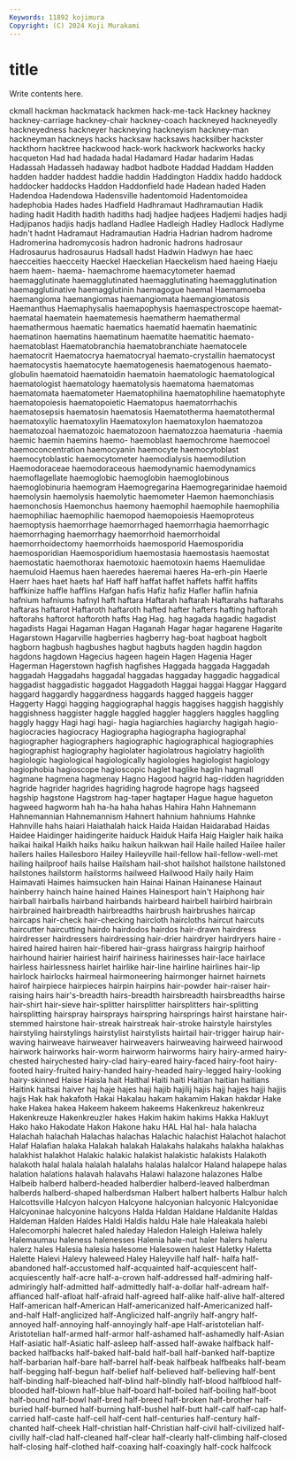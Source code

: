 ```yaml
---
Keywords: 11892 kojimura
Copyright: (C) 2024 Koji Murakami
---
```


# title

Write contents here.



ckmall hackman hackmatack hackmen hack-me-tack Hackney hackney hackney-carriage hackney-chair hackney-coach
hackneyed hackneyedly hackneyedness hackneyer hackneying hackneyism hackney-man hackneyman hackneys hacks
hacksaw hacksaws hacksilber hackster hackthorn hacktree hackwood hack-work hackwork hackworks
hacky hacqueton Had had hadada hadal Hadamard Hadar hadarim Hadas
Hadassah Hadasseh hadaway hadbot hadbote Haddad Haddam Hadden hadden hadder
haddest haddie haddin Haddington Haddix haddo haddock haddocker haddocks Haddon
Haddonfield hade Hadean haded Haden Hadendoa Hadendowa Hadensville hadentomoid Hadentomoidea
hadephobia Hades hades Hadfield Hadhramaut Hadhramautian Hadik hading hadit Hadith
hadith hadiths hadj hadjee hadjees Hadjemi hadjes hadji Hadjipanos hadjis
hadjs hadland Hadlee Hadleigh Hadley Hadlock Hadlyme hadn't hadnt Hadramaut
Hadramautian Hadria Hadrian hadrom hadrome Hadromerina hadromycosis hadron hadronic hadrons
hadrosaur Hadrosaurus hadrosaurus Hadsall hadst Hadwin Hadwyn hae haec haecceities
haecceity Haeckel Haeckelian Haeckelism haed haeing Haeju haem haem- haema-
haemachrome haemacytometer haemad haemagglutinate haemagglutinated haemagglutinating haemagglutination haemagglutinative haemagglutinin haemagogue
haemal Haemamoeba haemangioma haemangiomas haemangiomata haemangiomatosis Haemanthus Haemaphysalis haemapophysis haemaspectroscope
haemat- haematal haematein haematemesis haematherm haemathermal haemathermous haematic haematics haematid
haematin haematinic haematinon haematins haematinum haematite haematitic haemato- haematoblast Haematobranchia
haematobranchiate haematocele haematocrit Haematocrya haematocryal haemato-crystallin haematocyst haematocystis haematocyte haematogenesis
haematogenous haemato-globulin haematoid haematoidin haematoin haematologic haematological haematologist haematology haematolysis
haematoma haematomas haematomata haematometer Haematophilina haematophiline haematophyte haematopoiesis haematopoietic Haematopus
haematorrhachis haematosepsis haematosin haematosis Haematotherma haematothermal haematoxylic haematoxylin Haematoxylon haematoxylon
haematozoa haematozoal haematozoic haematozoon haematozzoa haematuria -haemia haemic haemin haemins
haemo- haemoblast haemochrome haemocoel haemoconcentration haemocyanin haemocyte haemocytoblast haemocytoblastic haemocytometer
haemodialysis haemodilution Haemodoraceae haemodoraceous haemodynamic haemodynamics haemoflagellate haemoglobic haemoglobin haemoglobinous
haemoglobinuria haemogram Haemogregarina Haemogregarinidae haemoid haemolysin haemolysis haemolytic haemometer Haemon
haemonchiasis haemonchosis Haemonchus haemony haemophil haemophile haemophilia haemophiliac haemophilic haemopod
haemopoiesis Haemoproteus haemoptysis haemorrhage haemorrhaged haemorrhagia haemorrhagic haemorrhaging haemorrhagy haemorrhoid
haemorrhoidal haemorrhoidectomy haemorrhoids haemosporid Haemosporidia haemosporidian Haemosporidium haemostasia haemostasis haemostat
haemostatic haemothorax haemotoxic haemotoxin haems Haemulidae haemuloid Haemus haen haeredes
haeremai haeres Ha-erh-pin Haerle Haerr haes haet haets haf Haff
haff haffat haffet haffets haffit haffits haffkinize haffle hafflins Hafgan
hafis Hafiz hafiz Hafler haflin hafnia hafnium hafniums hafnyl haft
haftara Haftarah haftarah Haftarahs haftarahs haftaras haftarot Haftaroth haftaroth hafted
hafter hafters hafting haftorah haftorahs haftorot haftoroth hafts Hag Hag.
hag hagada hagadic hagadist hagadists Hagai Hagaman Hagan Haganah Hagar
hagar hagarene Hagarite Hagarstown Hagarville hagberries hagberry hag-boat hagboat hagbolt
hagborn hagbush hagbushes hagbut hagbuts hagden hagdin hagdon hagdons hagdown
Hagecius hageen hagein Hagen Hagenia Hager Hagerman Hagerstown hagfish hagfishes
Haggada haggada Haggadah haggadah Haggadahs haggadal haggadas haggaday haggadic haggadical
haggadist haggadistic haggadot Haggadoth Haggai haggai Haggar Haggard haggard haggardly
haggardness haggards hagged haggeis hagger Haggerty Haggi hagging haggiographal haggis
haggises haggish haggishly haggishness haggister haggle haggled haggler hagglers haggles
haggling haggly haggy Hagi hagi hagi- hagia hagiarchies hagiarchy hagigah
hagio- hagiocracies hagiocracy Hagiographa hagiographa hagiographal hagiographer hagiographers hagiographic hagiographical
hagiographies hagiographist hagiography hagiolater hagiolatrous hagiolatry hagiolith hagiologic hagiological hagiologically
hagiologies hagiologist hagiology hagiophobia hagioscope hagioscopic haglet haglike haglin hagmall
hagmane hagmena hagmenay Hagno Hagood hagrid hag-ridden hagridden hagride hagrider
hagrides hagriding hagrode hagrope hags hagseed hagship hagstone Hagstrom hag-taper
hagtaper Hague hague hagueton hagweed hagworm hah ha-ha haha hahas
Hahira Hahn Hahnemann Hahnemannian Hahnemannism Hahnert hahnium hahniums Hahnke Hahnville
hahs haiari Haiathalah haick Haida Haidan Haidarabad Haidas Haidee Haidinger
haidingerite haiduck Haiduk Haifa Haig Haigler haik haika haikai haikal
Haikh haiks haiku haikun haikwan hail Haile hailed Hailee hailer
hailers hailes Hailesboro Hailey Haileyville hail-fellow hail-fellow-well-met hailing hailproof hails
hailse Hailsham hail-shot hailshot hailstone hailstoned hailstones hailstorm hailstorms hailweed
Hailwood Haily haily Haim Haimavati Haimes haimsucken hain Hainai Hainan
Hainanese Hainaut hainberry hainch haine hained Haines Hainesport hain't Haiphong
hair hairball hairballs hairband hairbands hairbeard hairbell hairbird hairbrain hairbrained
hairbreadth hairbreadths hairbrush hairbrushes haircap haircaps hair-check hair-checking haircloth haircloths
haircut haircuts haircutter haircutting hairdo hairdodos hairdos hair-drawn hairdress hairdresser
hairdressers hairdressing hair-drier hairdryer hairdryers haire -haired haired hairen hair-fibered
hair-grass hairgrass hairgrip hairhoof hairhound hairier hairiest hairif hairiness hairinesses
hair-lace hairlace hairless hairlessness hairlet hairlike hair-line hairline hairlines hair-lip
hairlock hairlocks hairmeal hairmoneering hairmonger hairnet hairnets hairof hairpiece hairpieces
hairpin hairpins hair-powder hair-raiser hair-raising hairs hair's-breadth hairs-breadth hairsbreadth hairsbreadths
hairse hair-shirt hair-sieve hair-splitter hairsplitter hairsplitters hair-splitting hairsplitting hairspray hairsprays
hairspring hairsprings hairst hairstane hair-stemmed hairstone hair-streak hairstreak hair-stroke hairstyle
hairstyles hairstyling hairstylings hairstylist hairstylists hairtail hair-trigger hairup hair-waving hairweave
hairweaver hairweavers hairweaving hairweed hairwood hairwork hairworks hair-worm hairworm hairworms
hairy hairy-armed hairy-chested hairychested hairy-clad hairy-eared hairy-faced hairy-foot hairy-footed hairy-fruited
hairy-handed hairy-headed hairy-legged hairy-looking hairy-skinned Haise Haisla hait Haithal Haiti
haiti Haitian haitian haitians Haitink haitsai haiver haj haje hajes
haji hajib hajilij hajis hajj hajjes hajji hajjis hajjs Hak
hak hakafoth Hakai Hakalau hakam hakamim Hakan hakdar Hake hake
Hakea hakea Hakeem hakeem hakeems Hakenkreuz hakenkreuz Hakenkreuze Hakenkreuzler hakes
Hakim hakim hakims Hakka Hakluyt Hako hako Hakodate Hakon Hakone
haku HAL Hal hal- hala halacha Halachah halachah Halachas halachas
Halachic halachist Halachot halachot Halaf Halafian halaka Halakah halakah Halakahs
halakahs halakha halakhas halakhist halakhot Halakic halakic halakist halakistic halakists
Halakoth halakoth halal halala halalah halalahs halalas halalcor Haland halapepe
halas halation halations halavah halavahs Halawi halazone halazones Halbe Halbeib
halberd halberd-headed halberdier halberd-leaved halberdman halberds halberd-shaped halberdsman Halbert halbert
halberts Halbur halch Halcottsville Halcyon halcyon Halcyone halcyonian halcyonic Halcyonidae
Halcyoninae halcyonine halcyons Halda Haldan Haldane Haldanite Haldas Haldeman Halden
Haldes Haldi Haldis haldu Hale hale Haleakala halebi Halecomorphi halecret
haled haleday Haledon Haleigh Haleiwa halely Halemaumau haleness halenesses Halenia
hale-nut haler halers haleru halerz hales Halesia halesia halesome Halesowen
halest Haletky Haletta Halette Halevi Halevy haleweed Haley Haleyville half
half- halfa half-abandoned half-accustomed half-acquainted half-acquiescent half-acquiescently half-acre half-a-crown half-addressed
half-admiring half-admiringly half-admitted half-admittedly half-a-dollar half-adream half-affianced half-afloat half-afraid half-agreed
half-alike half-alive half-altered Half-american half-American Half-americanized half-Americanized half-and-half Half-anglicized half-Anglicized
half-angrily half-angry half-annoyed half-annoying half-annoyingly half-ape Half-aristotelian half-Aristotelian half-armed half-armor
half-ashamed half-ashamedly half-Asian Half-asiatic half-Asiatic half-asleep half-assed half-awake halfback half-backed
halfbacks half-baked half-bald half-ball half-banked half-baptize half-barbarian half-bare half-barrel half-beak
halfbeak halfbeaks half-beam half-begging half-begun half-belief half-believed half-believing half-bent half-binding
half-bleached half-blind half-blindly half-blood halfblood half-blooded half-blown half-blue half-board half-boiled
half-boiling half-boot half-bound half-bowl half-bred half-breed half-broken half-brother half-buried half-burned
half-burning half-bushel half-butt half-calf half-cap half-carried half-caste half-cell half-cent half-centuries
half-century half-chanted half-cheek Half-christian half-Christian half-civil half-civilized half-civilly half-clad half-cleaned
half-clear half-clearly half-climbing half-closed half-closing half-clothed half-coaxing half-coaxingly half-cock halfcock

